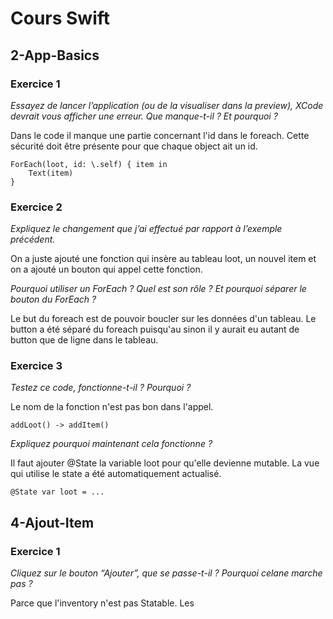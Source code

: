 # Cours Swift

## 2-App-Basics

### Exercice 1

*Essayez de lancer l’application (ou de la visualiser dans la preview), XCode devrait vous afficher une erreur. Que manque-t-il ? Et pourquoi ?*

Dans le code il manque une partie concernant l'id dans le foreach.
Cette sécurité doit être présente pour que chaque object ait un id.

```
ForEach(loot, id: \.self) { item in
    Text(item)
}
```

### Exercice 2

*Expliquez le changement que j’ai effectué par rapport à l’exemple précédent.*

On a juste ajouté une fonction qui insère au tableau loot, un nouvel item et on a ajouté un bouton qui appel cette fonction.

*Pourquoi utiliser un ForEach ? Quel est son rôle ? Et pourquoi séparer le bouton du ForEach ?*

Le but du foreach est de pouvoir boucler sur les données d'un tableau.
Le button a été séparé du foreach puisqu'au sinon il y aurait eu autant de button que de ligne dans le tableau. 

### Exercice 3

*Testez ce code, fonctionne-t-il ? Pourquoi ?*

Le nom de la fonction n'est pas bon dans l'appel.

```
addLoot() -> addItem()
```

*Expliquez pourquoi maintenant cela fonctionne ?*

Il faut ajouter @State la variable loot pour qu'elle devienne mutable.
La vue qui utilise le state a été automatiquement actualisé.

```
@State var loot = ...
```

## 4-Ajout-Item

### Exercice 1

*Cliquez sur le bouton “Ajouter”, que se passe-t-il ? Pourquoi celane marche pas ?*

Parce que l'inventory n'est pas Statable. Les 
